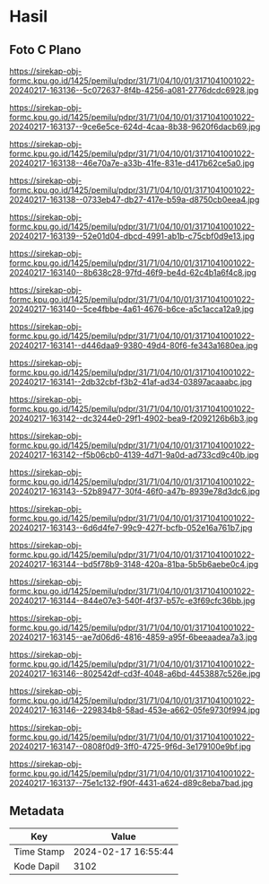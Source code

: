 # Hasil

## Foto C Plano

https://sirekap-obj-formc.kpu.go.id/1425/pemilu/pdpr/31/71/04/10/01/3171041001022-20240217-163136--5c072637-8f4b-4256-a081-2776dcdc6928.jpg

https://sirekap-obj-formc.kpu.go.id/1425/pemilu/pdpr/31/71/04/10/01/3171041001022-20240217-163137--9ce6e5ce-624d-4caa-8b38-9620f6dacb69.jpg

https://sirekap-obj-formc.kpu.go.id/1425/pemilu/pdpr/31/71/04/10/01/3171041001022-20240217-163138--46e70a7e-a33b-41fe-831e-d417b62ce5a0.jpg

https://sirekap-obj-formc.kpu.go.id/1425/pemilu/pdpr/31/71/04/10/01/3171041001022-20240217-163138--0733eb47-db27-417e-b59a-d8750cb0eea4.jpg

https://sirekap-obj-formc.kpu.go.id/1425/pemilu/pdpr/31/71/04/10/01/3171041001022-20240217-163139--52e01d04-dbcd-4991-ab1b-c75cbf0d9e13.jpg

https://sirekap-obj-formc.kpu.go.id/1425/pemilu/pdpr/31/71/04/10/01/3171041001022-20240217-163140--8b638c28-97fd-46f9-be4d-62c4b1a6f4c8.jpg

https://sirekap-obj-formc.kpu.go.id/1425/pemilu/pdpr/31/71/04/10/01/3171041001022-20240217-163140--5ce4fbbe-4a61-4676-b6ce-a5c1acca12a9.jpg

https://sirekap-obj-formc.kpu.go.id/1425/pemilu/pdpr/31/71/04/10/01/3171041001022-20240217-163141--d446daa9-9380-49d4-80f6-fe343a1680ea.jpg

https://sirekap-obj-formc.kpu.go.id/1425/pemilu/pdpr/31/71/04/10/01/3171041001022-20240217-163141--2db32cbf-f3b2-41af-ad34-03897acaaabc.jpg

https://sirekap-obj-formc.kpu.go.id/1425/pemilu/pdpr/31/71/04/10/01/3171041001022-20240217-163142--dc3244e0-29f1-4902-bea9-f2092126b6b3.jpg

https://sirekap-obj-formc.kpu.go.id/1425/pemilu/pdpr/31/71/04/10/01/3171041001022-20240217-163142--f5b06cb0-4139-4d71-9a0d-ad733cd9c40b.jpg

https://sirekap-obj-formc.kpu.go.id/1425/pemilu/pdpr/31/71/04/10/01/3171041001022-20240217-163143--52b89477-30f4-46f0-a47b-8939e78d3dc6.jpg

https://sirekap-obj-formc.kpu.go.id/1425/pemilu/pdpr/31/71/04/10/01/3171041001022-20240217-163143--6d6d4fe7-99c9-427f-bcfb-052e16a761b7.jpg

https://sirekap-obj-formc.kpu.go.id/1425/pemilu/pdpr/31/71/04/10/01/3171041001022-20240217-163144--bd5f78b9-3148-420a-81ba-5b5b6aebe0c4.jpg

https://sirekap-obj-formc.kpu.go.id/1425/pemilu/pdpr/31/71/04/10/01/3171041001022-20240217-163144--844e07e3-540f-4f37-b57c-e3f69cfc36bb.jpg

https://sirekap-obj-formc.kpu.go.id/1425/pemilu/pdpr/31/71/04/10/01/3171041001022-20240217-163145--ae7d06d6-4816-4859-a95f-6beeaadea7a3.jpg

https://sirekap-obj-formc.kpu.go.id/1425/pemilu/pdpr/31/71/04/10/01/3171041001022-20240217-163146--802542df-cd3f-4048-a6bd-4453887c526e.jpg

https://sirekap-obj-formc.kpu.go.id/1425/pemilu/pdpr/31/71/04/10/01/3171041001022-20240217-163146--229834b8-58ad-453e-a662-05fe9730f994.jpg

https://sirekap-obj-formc.kpu.go.id/1425/pemilu/pdpr/31/71/04/10/01/3171041001022-20240217-163147--0808f0d9-3ff0-4725-9f6d-3e179100e9bf.jpg

https://sirekap-obj-formc.kpu.go.id/1425/pemilu/pdpr/31/71/04/10/01/3171041001022-20240217-163137--75e1c132-f90f-4431-a624-d89c8eba7bad.jpg


## Metadata

| Key        | Value               |
| ---------- | ------------------- |
| Time Stamp | 2024-02-17 16:55:44 |
| Kode Dapil | 3102                |



